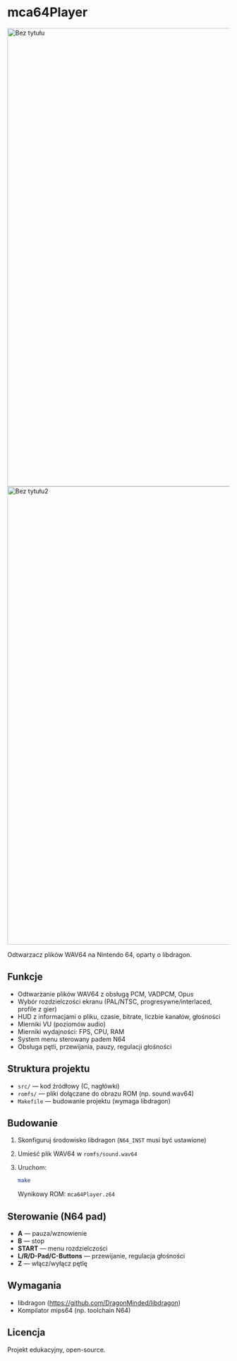 # mca64Player
<img width="1282" height="1036" alt="Bez tytułu" src="https://github.com/user-attachments/assets/5423642e-e2ae-40ef-bb9f-5b98c8178b65" />

<img width="1282" height="1036" alt="Bez tytułu2" src="https://github.com/user-attachments/assets/5750aeef-7b29-425b-b013-017f01dcf2f0" />

Odtwarzacz plików WAV64 na Nintendo 64, oparty o libdragon.

## Funkcje

- Odtwarzanie plików WAV64 z obsługą PCM, VADPCM, Opus
- Wybór rozdzielczości ekranu (PAL/NTSC, progresywne/interlaced, profile z gier)
- HUD z informacjami o pliku, czasie, bitrate, liczbie kanałów, głośności
- Mierniki VU (poziomów audio)
- Mierniki wydajności: FPS, CPU, RAM
- System menu sterowany padem N64
- Obsługa pętli, przewijania, pauzy, regulacji głośności

## Struktura projektu

- `src/` — kod źródłowy (C, nagłówki)
- `romfs/` — pliki dołączane do obrazu ROM (np. sound.wav64)
- `Makefile` — budowanie projektu (wymaga libdragon)

## Budowanie

1. Skonfiguruj środowisko libdragon (`N64_INST` musi być ustawione)
2. Umieść plik WAV64 w `romfs/sound.wav64`
3. Uruchom:

   ```sh
   make
   ```

   Wynikowy ROM: `mca64Player.z64`

## Sterowanie (N64 pad)

- **A** — pauza/wznowienie
- **B** — stop
- **START** — menu rozdzielczości
- **L/R/D-Pad/C-Buttons** — przewijanie, regulacja głośności
- **Z** — włącz/wyłącz pętlę

## Wymagania

- libdragon (https://github.com/DragonMinded/libdragon)
- Kompilator mips64 (np. toolchain N64)

## Licencja

Projekt edukacyjny, open-source.
